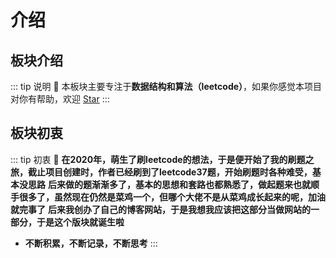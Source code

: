 # 介绍

## 板块介绍

::: tip 说明
:beginner:
本板块主要专注于**数据结构和算法（leetcode）**，如果你感觉本项目对你有帮助，欢迎 [Star](https://github.com/winteroo/myblog)
:::

## 板块初衷
::: tip 初衷
:1st_place_medal:
**在2020年，萌生了刷leetcode的想法，于是便开始了我的刷题之旅，截止项目创建时，作者已经刷到了leetcode37题，开始刷题时各种难受，基本没思路**
**后来做的题渐渐多了，基本的思想和套路也都熟悉了，做起题来也就顺手很多了，虽然现在仍然是菜鸡一个，但哪个大佬不是从菜鸡成长起来的呢，加油就完事了**
**后来我创办了自己的博客网站，于是我想我应该把这部分当做网站的一部分，于是这个版块就诞生啦**
* **不断积累，不断记录，不断思考**
:::
